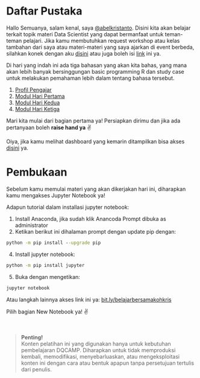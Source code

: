 <h1>Daftar Pustaka</h1>
<!--Penulisan @abelkristanto-->

Hallo Semuanya, salam kenal, saya [@abelkristanto](https://www.instagram.com/abelkristanto/). Disini kita akan belajar terkait topik materi Data Scientist yang dapat bermanfaat untuk teman-teman pelajari. Jika kamu membutuhkan request workshop atau kelas tambahan dari saya atau materi-materi yang saya ajarkan di event berbeda, silahkan konek dengan aku [disini](https://www.linkedin.com/in/abelkristanto/) atau juga boleh isi [link](https://forms.office.com/r/sTTzA65YGw) ini ya.
<p>Di hari yang indah ini ada tiga bahasan yang akan kita bahas, yang mana akan lebih banyak bersinggungan basic programming R dan study case untuk melakukan pemahaman lebih dalam tentang bahasa tersebut.</p>

1. [Profil Pengajar](https://id.linkedin.com/in/abelkristanto/)
2. [Modul Hari Pertama](#)
3. [Modul Hari Kedua](#)
4. [Modul Hari Ketiga](#)

<p>Mari kita mulai dari bagian pertama ya! Persiapkan dirimu dan jika ada pertanyaan boleh <b>raise hand ya</b> &#9996</p>

Oiya, jika kamu melihat dashboard yang kemarin ditampilkan bisa akses [disini](https://app-dashml.herokuapp.com) ya.

<h1>Pembukaan</h1>

Sebelum kamu memulai materi yang akan dikerjakan hari ini, diharapkan kamu mengakses Jupyter Notebook ya! 

<i class="fas fa-spinner fa-spin"></i>

Adapun tutorial dalam installasi jupyter notebook:

1. Install Anaconda, jika sudah klik Anancoda Prompt dibuka as administrator
2. Ketikan berikut ini dihalaman prompt dengan update pip dengan: 

```cmd
python -m pip install --upgrade pip
```

4. Install jupyter notebook: 

```cmd
python -m pip install jupyter
```

5. Buka dengan mengetikan: 

```cmd
jupyter notebook
```

Atau langkah lainnya akses link ini ya: [bit.ly/belajarbersamakohkris](bit.ly/belajarbersamakohkris) 
<p>Pilih bagian New Notebook ya! &#9996</p>

</br>

>**Penting!**</br>Konten pelatihan ini yang digunakan hanya untuk kebutuhan pembelajaran DQCAMP. Diharapkan untuk tidak memproduksi kembali, memodifikasi, menyebarluaskan, atau mengeksploitasi konten ini dengan cara atau bentuk apapun tanpa persetujuan tertulis dari penulis.

